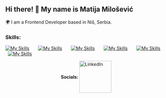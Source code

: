 ## Hi there! 👋 My name is Matija Milošević

🌍 I am a Frontend Developer based in Niš, Serbia.

<h3>Skills:</h3>

[![My Skills](https://skillicons.dev/icons?i=html,css)](https://skillicons.dev) &nbsp; &nbsp; &nbsp; [![My Skills](https://skillicons.dev/icons?i=bootstrap,tailwind,sass)](https://skillicons.dev) &nbsp; &nbsp; &nbsp; [![My Skills](https://skillicons.dev/icons?i=js,ts)](https://skillicons.dev) &nbsp; &nbsp; &nbsp; [![My Skills](https://skillicons.dev/icons?i=angular,react)](https://skillicons.dev)  &nbsp; &nbsp; &nbsp; [![My Skills](https://skillicons.dev/icons?i=firebase)](https://skillicons.dev)  &nbsp; &nbsp; &nbsp; [![My Skills](https://skillicons.dev/icons?i=figma)](https://skillicons.dev) 



<div style="display: flex; justify-content: center; align-items: center;">
  <strong>Socials:&nbsp;</strong>
  <a href="https://www.linkedin.com/in/matija-milosevic">
    <img src="https://www.logo.wine/a/logo/LinkedIn/LinkedIn-Logo.wine.svg" alt="LinkedIn" width="100px">
  </a>
</div>

<!--
**matijars/matijars** is a ✨ _special_ ✨ repository because its `README.md` (this file) appears on your GitHub profile.


